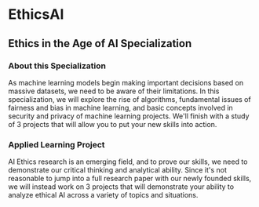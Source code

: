 # EthicsAI
## Ethics in the Age of AI Specialization

### About this Specialization


As machine learning models begin making important decisions based on massive datasets, we need to be aware of their limitations. In this specialization, we will explore the rise of algorithms, fundamental issues of fairness and bias in machine learning, and basic concepts involved in security and privacy of machine learning projects. We'll finish with a study of 3 projects that will allow you to put your new skills into action.

### Applied Learning Project

AI Ethics research is an emerging field, and to prove our skills, we need to demonstrate our critical thinking and analytical ability. Since it's not reasonable to jump into a full research paper with our newly founded skills, we will instead work on 3 projects that will demonstrate your ability to analyze ethical AI across a variety of topics and situations.
